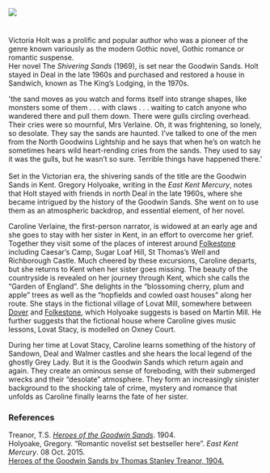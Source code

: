 <a href="https://juncture-digital.org"><img src="https://juncture-digital.org/images/ve-button.png"></a>

<param ve-config title="Victoria Holt (1906-1993), a pseudonym of Eleanor Hibbert" author="Mandy Jones" layout="vtl" banner="/images/banners/19c.jpg">

<param ve-entity eid="Q1011096" aliases="Deal">
<param ve-entity eid="Q26163" aliases="Sandwich">
<param ve-entity eid="Q1494482" aliases="Goodwin Sands">
<param ve-entity eid="Q375314" aliases="Folkestone">
<param ve-entity eid="Q107343977" aliases="Caesar’s Camp">
<param ve-entity eid="Q107343985" aliases="Sugar Loaf Hill">
<param ve-entity eid="Q1309736" aliases="Richborough Castle">
<param ve-entity eid="Q179224" aliases="Dover">
<param ve-entity eid="Q783371" aliases="Martin Mill">
<param ve-entity eid="Q26323548" aliases="Oxney Court">
<param ve-entity eid="Q7416497" aliases="Sandown">
<param ve-entity eid="Q2343161" aliases="Walmer">

#

Victoria Holt was a prolific and popular author who was a pioneer of the genre known variously as the modern Gothic novel, Gothic romance or romantic suspense.    
Her novel The _Shivering Sands_ (1969), is set near the Goodwin Sands. Holt stayed in Deal in the late 1960s and purchased and restored a house in Sandwich, known as The King’s Lodging, in the 1970s.  
<param ve-image url="https://stor.artstor.org/stor/6fbd0fc9-b2ce-421e-98e7-36cd1e89a92f" label="“The Goodwin Sands” image from Heroes of the Goodwin Sands" attribution="by Thomas Stanley Treanor, 1904">

'the sand moves as you watch and forms itself into strange shapes, like monsters some of them . . . with claws . . . waiting to catch anyone who wandered there and pull them down. There were gulls circling overhead. Their cries were so mournful, Mrs Verlaine. Oh, it was frightening, so lonely, so desolate. They say the sands are haunted. I’ve talked to one of the men from the North Goodwins Lightship and he says that when he’s on watch he sometimes hears wild heart-rending cries from the sands. They used to say it was the gulls, but he wasn’t so sure. Terrible things have happened there.'
<br><br>
Set in the Victorian era, the shivering sands of the title are the Goodwin Sands in Kent. Gregory Holyoake, writing in the _East Kent Mercury_, notes that Holt stayed with friends in north Deal in the late 1960s, where she became intrigued by the history of the Goodwin Sands. She went on to use them as an atmospheric backdrop, and essential element, of her novel. 
<param ve-image url="https://upload.wikimedia.org/wikipedia/commons/9/94/Deal_seafront_-_geograph.org.uk_-_2029661.jpg" label="Deal Seafront" attribution="Deal seafront by Chris Whippet, CC BY-SA 2.0, via Wikimedia Commons">
<param ve-image url="https://upload.wikimedia.org/wikipedia/commons/1/18/Battle_of_Goodwin_Sands.jpg" label="Battle of Goodwin Sands" attribution="James Grant, Public domain, via Wikimedia Commons">
<param ve-map center="Q1494482" zoom="10">
<param ve-map center="Q1011096" zoom="10">

Caroline Verlaine, the first-person narrator, is widowed at an early age and she goes to stay with her sister in Kent, in an effort to overcome her grief. Together they visit some of the places of interest around [Folkestone](/19c/19c-folkestone) including Caesar’s Camp, Sugar Loaf Hill, St Thomas’s Well and Richborough Castle. Much cheered by these excursions, Caroline departs, but she returns to Kent when her sister goes missing. The beauty of the countryside is revealed on her journey through Kent, which she calls the “Garden of England”. She delights in the “blossoming cherry, plum and apple” trees as well as the “hopfields and cowled oast houses” along her route. She stays in the fictional village of Lovat Mill, somewhere between [Dover](/dickens/19c-dover) and [Folkestone](/19c/19c-folkestone), which Holyoake suggests is based on Martin Mill. He further suggests that the fictional house where Caroline gives music lessons, Lovat Stacy, is modelled on Oxney Court. 
<param ve-image url="https://upload.wikimedia.org/wikipedia/commons/d/d0/Beside_Caesar%27s_Camp_-_geograph.org.uk_-_2075938.jpg" label="Beside Caesar’s Camp" attribution=" Beside Caesar's Camp by Chris Heaton, CC BY-SA 2.0, via Wikimedia Commons">
<param ve-image url="https://upload.wikimedia.org/wikipedia/commons/b/bc/Sugarloaf_Hill_-_geograph.org.uk_-_685635.jpg" label="Sugar Loaf Hill" attribution="Nigel Thornton / Sugarloaf Hill">
<param ve-image url="https://upload.wikimedia.org/wikipedia/commons/6/6b/Richborough_Castle_02.jpg" label="Richborough Castle" attribution="Nilfanion, CC BY-SA 4.0, via Wikimedia Commons">
<param ve-map center="Q375314" zoom="10">
<param ve-map center="Q107343977" zoom="10">
<param ve-map center="Q107343985" zoom="10">
<param ve-map center="Q1309736" zoom="10">
<param ve-map center="Q179224" zoom="10">
<param ve-map center="Q375314" zoom="10">
<param ve-map center="Q783371" zoom="10">
<param ve-map center="Q26323548" zoom="10">

During her time at Lovat Stacy, Caroline learns something of the history of Sandown, Deal and Walmer castles and she hears the local legend of the ghostly Grey Lady. But it is the Goodwin Sands which return again and again. They create an ominous sense of foreboding, with their submerged wrecks and their “desolate” atmosphere. They form an increasingly sinister background to the shocking tale of crime, mystery and romance that unfolds as Caroline finally learns the fate of her sister.   
<param ve-image url="https://upload.wikimedia.org/wikipedia/commons/0/0d/Sandown_Castle_1853.png" label="Sandown Castle, Kent" attribution="John Leech (1817-1864), Public domain, via Wikimedia Commons">
<param ve-image url="https://upload.wikimedia.org/wikipedia/commons/f/f6/The_castle%2C_Deal%2C_England-LCCN2002696656.jpg" label="Deal Castle" attribution="Photochrom Print Collection, Public domain, via Wikimedia Commons">
<param ve-image url="https://upload.wikimedia.org/wikipedia/commons/1/12/Walmer_Castle_from_the_west.jpg" label="Walmer Castle" attribution="DeFacto, CC BY-SA 4.0, via Wikimedia Commons">
<param ve-map center="Q1011096" zoom="10">
<param ve-map center="Q2543161" zoom="10">
<param ve-map center="Q7416497" zoom="15">

### References

Treanor, T.S. [_Heroes of the Goodwin Sands_](http://www.gutenberg.org/files/24685/24685-h/24685-h.htm#img-019). 1904.   
Holyoake, Gregory. “Romantic novelist set bestseller here”. _East Kent Mercury_. 08 Oct. 2015.  
[Heroes of the Goodwin Sands by Thomas Stanley Treanor, 1904.](http://www.gutenberg.org/files/24685/24685-h/24685-h.htm)  
